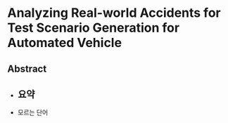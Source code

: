 # Analyzing Real-world Accidents for Test Scenario Generation for Automated Vehicle

## Abstract

- 요약
  - 
- 모르는 단어
